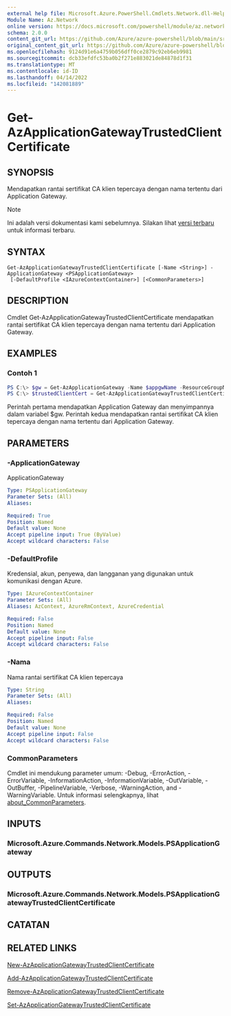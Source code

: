 ```yaml
---
external help file: Microsoft.Azure.PowerShell.Cmdlets.Network.dll-Help.xml
Module Name: Az.Network
online version: https://docs.microsoft.com/powershell/module/az.network/get-azapplicationgatewaytrustedclientcertificate
schema: 2.0.0
content_git_url: https://github.com/Azure/azure-powershell/blob/main/src/Network/Network/help/Get-AzApplicationGatewayTrustedClientCertificate.md
original_content_git_url: https://github.com/Azure/azure-powershell/blob/main/src/Network/Network/help/Get-AzApplicationGatewayTrustedClientCertificate.md
ms.openlocfilehash: 9124d91e6a4759b056dff0ce2879c92eb6eb9981
ms.sourcegitcommit: dcb33efdfc53ba0b2f271e883021de84878d1f31
ms.translationtype: MT
ms.contentlocale: id-ID
ms.lasthandoff: 04/14/2022
ms.locfileid: "142081889"
---
```

# Get-AzApplicationGatewayTrustedClientCertificate

## SYNOPSIS
Mendapatkan rantai sertifikat CA klien tepercaya dengan nama tertentu dari Application Gateway.

> [!NOTE]
>Ini adalah versi dokumentasi kami sebelumnya. Silakan lihat [versi terbaru](/powershell/module/az.network/get-azapplicationgatewaytrustedclientcertificate) untuk informasi terbaru.

## SYNTAX

```
Get-AzApplicationGatewayTrustedClientCertificate [-Name <String>] -ApplicationGateway <PSApplicationGateway>
 [-DefaultProfile <IAzureContextContainer>] [<CommonParameters>]
```

## DESCRIPTION
Cmdlet Get-AzApplicationGatewayTrustedClientCertificate mendapatkan rantai sertifikat CA klien tepercaya dengan nama tertentu dari Application Gateway.

## EXAMPLES

### Contoh 1
```powershell
PS C:\> $gw = Get-AzApplicationGateway -Name $appgwName -ResourceGroupName $resgpName
PS C:\> $trustedClientCert = Get-AzApplicationGatewayTrustedClientCertificate -ApplicationGateway $gw -Name $certName
```

Perintah pertama mendapatkan Application Gateway dan menyimpannya dalam variabel $gw. Perintah kedua mendapatkan rantai sertifikat CA klien tepercaya dengan nama tertentu dari Application Gateway.

## PARAMETERS

### -ApplicationGateway
ApplicationGateway

```yaml
Type: PSApplicationGateway
Parameter Sets: (All)
Aliases:

Required: True
Position: Named
Default value: None
Accept pipeline input: True (ByValue)
Accept wildcard characters: False
```

### -DefaultProfile
Kredensial, akun, penyewa, dan langganan yang digunakan untuk komunikasi dengan Azure.

```yaml
Type: IAzureContextContainer
Parameter Sets: (All)
Aliases: AzContext, AzureRmContext, AzureCredential

Required: False
Position: Named
Default value: None
Accept pipeline input: False
Accept wildcard characters: False
```

### -Nama
Nama rantai sertifikat CA klien tepercaya

```yaml
Type: String
Parameter Sets: (All)
Aliases:

Required: False
Position: Named
Default value: None
Accept pipeline input: False
Accept wildcard characters: False
```

### CommonParameters
Cmdlet ini mendukung parameter umum: -Debug, -ErrorAction, -ErrorVariable, -InformationAction, -InformationVariable, -OutVariable, -OutBuffer, -PipelineVariable, -Verbose, -WarningAction, and -WarningVariable. Untuk informasi selengkapnya, lihat [about_CommonParameters](http://go.microsoft.com/fwlink/?LinkID=113216).

## INPUTS

### Microsoft.Azure.Commands.Network.Models.PSApplicationGateway

## OUTPUTS

### Microsoft.Azure.Commands.Network.Models.PSApplicationGatewayTrustedClientCertificate

## CATATAN

## RELATED LINKS

[New-AzApplicationGatewayTrustedClientCertificate](./New-AzApplicationGatewayTrustedClientCertificate.md)

[Add-AzApplicationGatewayTrustedClientCertificate](./Add-AzApplicationGatewayTrustedClientCertificate.md)

[Remove-AzApplicationGatewayTrustedClientCertificate](./Remove-AzApplicationGatewayTrustedClientCertificate.md)

[Set-AzApplicationGatewayTrustedClientCertificate](./Set-AzApplicationGatewayTrustedClientCertificate.md)
